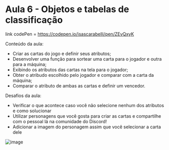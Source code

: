 # Aula 6 - Objetos e tabelas de classificação
link codePen = https://codepen.io/isascarabelli/pen/ZEvQxyK

Conteúdo da aula:

* Criar as cartas do jogo e definir seus atributos;
* Desenvolver uma função para sortear uma carta para o jogador e outra para a máquina;
* Exibindo os atributos das cartas na tela para o jogador;
* Obter o atribudo escolhido pelo jogador e comparar com a carta da máquina;
* Comparar o atributo de ambas as cartas e definir um vencedor.

Desafios da aula:

* Verificar o que acontece caso você não selecione nenhum dos atributos e como solucionar
* Utilizar personagens que você gosta para criar as cartas e compartilhe com o pessoal lá na comunidade do Discord!
* Adicionar a imagem do personagem assim que você selecionar a carta dele

![image](https://user-images.githubusercontent.com/73960096/159187434-c8863627-94cf-4181-a99e-1380e3dd95bf.png)
